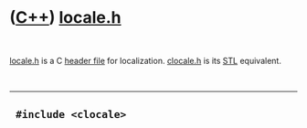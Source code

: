 
 

 

 

 

 

([C++](Cpp.md)) [locale.h](CppLocaleH.md)
===========================================

 

[locale.h](CppLocaleH.md) is a C [header file](CppHeaderFile.md) for
localization. [clocale.h](CppClocaleH.md) is its [STL](CppStl.md)
equivalent.

 

  -----------------------
  ` #include <clocale>`
  -----------------------

 

 

 

 

 

 

